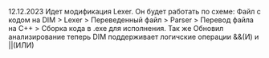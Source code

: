 12.12.2023
Идет модификация Lexer.
Он будет работать по схеме:
Файл с кодом на DIM > Lexer > Переведенный файл > Parser > Перевод файла на C++ > Сборка кода в .exe для исполнения.
Так же Обновил анализирование теперь DIM поддерживает логичские операции &&(И) и ||(ИЛИ) 
